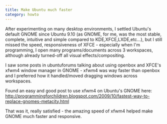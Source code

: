```yaml
---
title: Make Ubuntu much faster
category: howto
---
```


After experimenting on many desktop environments, I settled Ubuntu's default GNOME since Ubuntu 9.10 (as GNOME, for me, was the most stable, complete, intuitive and simple compared to KDE,XFCE,LXDE,etc...), but I still missed the speed, responsiveness of XFCE - especially when I'm programming, I open many programs/documents across 3 workspaces, although already turned-off all visual effects/compositing. 

I saw some posts in ubuntuforums talking about using openbox and XFCE's xfwm4 window manager in GNOME - xfwm4 was way faster than openbox and I preferred how it handled/moved dragging windows across workspaces. 

Found an easy and good post to use xfwm4 on Ubuntu's GNOME here:
<http://programmingforchildren.blogspot.com/2009/10/fastest-way-to-replace-gnomes-metacity.html>

That was it, really satisfied - the amazing speed of xfwm4 helped make GNOME much faster and responsive.
